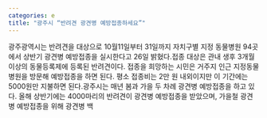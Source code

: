 ```yaml
---
categories: e
title: "광주시 “반려견 광견병 예방접종하세요”"
---
```

광주광역시는 반려견을 대상으로 10월11일부터 31일까지 자치구별 지정 동물병원 94곳에서 상반기 광견병 예방접종을 실시한다고 26일 밝혔다.접종 대상은 관내 생후 3개월 이상의 동물등록제에 등록된 반려견이다. 접종을 희망하는 시민은 거주지 인근 지정동물병원을 방문해 예방접종을 하면 된다. 평소 접종비는 2만 원 내외이지만 이 기간에는 5000원만 지불하면 된다.광주시는 매년 봄과 가을 두 차례 광견병 예방접종을 하고 있다. 올해 상반기에는 4000마리의 반려견이 광견병 예방접종을 받았으며, 가을철 광견병 예방접종을 위해 광견병 백